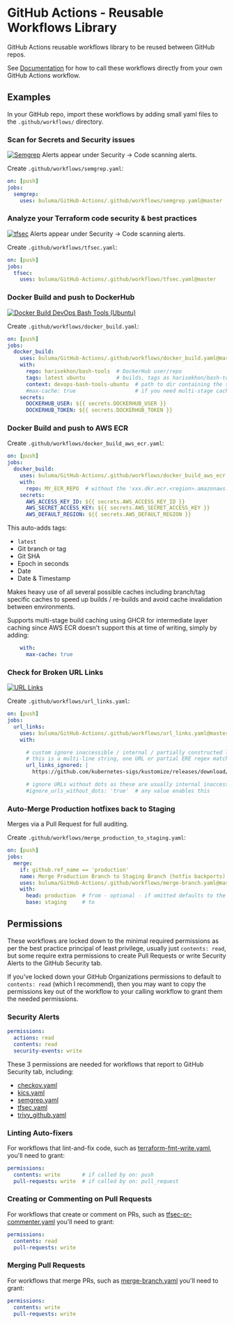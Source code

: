 # GitHub Actions - Reusable Workflows Library

GitHub Actions reusable workflows library to be reused between GitHub repos.

See [Documentation](https://docs.github.com/en/actions/using-workflows/reusing-workflows#calling-a-reusable-workflow) for how to call these workflows directly from your own GitHub Actions workflow.

## Examples

In your GitHub repo, import these workflows by adding small yaml files to the `.github/workflows/` directory.

### Scan for Secrets and Security issues

[![Semgrep](https://github.com/buluma/GitHub-Actions/actions/workflows/semgrep.yaml/badge.svg)](https://github.com/buluma/GitHub-Actions/actions/workflows/semgrep.yaml)
Alerts appear under Security -> Code scanning alerts.

Create `.github/workflows/semgrep.yaml`:
```yaml
on: [push]
jobs:
  semgrep:
    uses: buluma/GitHub-Actions/.github/workflows/semgrep.yaml@master
```

### Analyze your Terraform code security & best practices

[![tfsec](https://github.com/HariSekhon/Terraform/actions/workflows/tfsec.yaml/badge.svg)](https://github.com/HariSekhon/Terraform/actions/workflows/tfsec.yaml)
Alerts appear under Security -> Code scanning alerts.

Create `.github/workflows/tfsec.yaml`:
```yaml
on: [push]
jobs:
  tfsec:
    uses: buluma/GitHub-Actions/.github/workflows/tfsec.yaml@master
```

### Docker Build and push to DockerHub

[![Docker Build DevOps Bash Tools (Ubuntu)](https://github.com/HariSekhon/Dockerfiles/actions/workflows/docker_build_devops_bash_tools_ubuntu.yaml/badge.svg)](https://github.com/HariSekhon/Dockerfiles/actions/workflows/docker_build_devops_bash_tools_ubuntu.yaml)

Create `.github/workflows/docker_build.yaml`:
```yaml
on: [push]
jobs:
  docker_build:
    uses: buluma/GitHub-Actions/.github/workflows/docker_build.yaml@master
    with:
      repo: harisekhon/bash-tools  # DockerHub user/repo
      tags: latest ubuntu          # builds, tags as harisekhon/bash-tools:latest and harisekhon/bash-tools:ubuntu and pushes to DockerHub
      context: devops-bash-tools-ubuntu  # path to dir containing the source and Dockerfile
      #max-cache: true                   # if you need multi-stage caching (uses a separate cache image)
    secrets:
      DOCKERHUB_USER: ${{ secrets.DOCKERHUB_USER }}
      DOCKERHUB_TOKEN: ${{ secrets.DOCKERHUB_TOKEN }}
```

### Docker Build and push to AWS ECR

Create `.github/workflows/docker_build_aws_ecr.yaml`:
```yaml
on: [push]
jobs:
  docker_build:
    uses: buluma/GitHub-Actions/.github/workflows/docker_build_aws_ecr.yaml@master
    with:
      repo: MY_ECR_REPO  # without the 'xxx.dkr.ecr.<region>.amazonaws.com' prefix
    secrets:
      AWS_ACCESS_KEY_ID: ${{ secrets.AWS_ACCESS_KEY_ID }}
      AWS_SECRET_ACCESS_KEY: ${{ secrets.AWS_SECRET_ACCESS_KEY }}
      AWS_DEFAULT_REGION: ${{ secrets.AWS_DEFAULT_REGION }}
```
This auto-adds tags:
- `latest`
- Git branch or tag
- Git SHA
- Epoch in seconds
- Date
- Date & Timestamp

Makes heavy use of all several possible caches including branch/tag specific caches to speed up builds / re-builds and avoid cache invalidation between environments.

Supports multi-stage build caching using GHCR for intermediate layer caching since AWS ECR doesn't support this at time of writing, simply by adding:

```yaml
    with:
      max-cache: true
```

### Check for Broken URL Links

[![URL Links](https://github.com/buluma/GitHub-Actions/actions/workflows/url_links.yaml/badge.svg)](https://github.com/buluma/GitHub-Actions/actions/workflows/url_links.yaml)

Create `.github/workflows/url_links.yaml`:
```yaml
on: [push]
jobs:
  url_links:
    uses: buluma/GitHub-Actions/.github/workflows/url_links.yaml@master
    with:

      # custom ignore inaccessible / internal / partially constructed links or those containing variables
      # this is a multi-line string, one URL or partial ERE regex match per line
      url_links_ignored: |
        https://github.com/kubernetes-sigs/kustomize/releases/download/kustomize%2Fv

      # ignore URLs without dots as these are usually internal inaccessible local addresses such as http://krb5server rather than public accessible links
      #ignore_urls_without_dots: 'true'  # any value enables this
```

### Auto-Merge Production hotfixes back to Staging

Merges via a Pull Request for full auditing.

Create `.github/workflows/merge_production_to_staging.yaml`:
```yaml
on: [push]
jobs:
  merge:
    if: github.ref_name == 'production'
    name: Merge Production Branch to Staging Branch (hotfix backports)
    uses: buluma/GitHub-Actions/.github/workflows/merge-branch.yaml@master
    with:
      head: production  # from - optional - if omitted defaults to the trigger branch, which is always 'production' due to the if condition above
      base: staging     # to
```

## Permissions

These workflows are locked down to the minimal required permissions as per the best practice principal of least privilege, usually just `contents: read`, but some require extra permissions to create Pull Requests or write Security Alerts to the GitHub Security tab.

If you've locked down your GitHub Organizations permissions to default to `contents: read` (which I recommend), then you may want to copy the permissions key out of the workflow to your calling workflow to grant them the needed permissions.

### Security Alerts

```yaml
permissions:
  actions: read
  contents: read
  security-events: write
```
These 3 permissions are needed for workflows that report to GitHub Security tab, including:
- [checkov.yaml](https://github.com/buluma/GitHub-Actions/blob/master/.github/workflows/checkov.yaml)
- [kics.yaml](https://github.com/buluma/GitHub-Actions/blob/master/.github/workflows/kics.yaml)
- [semgrep.yaml](https://github.com/buluma/GitHub-Actions/blob/master/.github/workflows/semgrep.yaml)
- [tfsec.yaml](https://github.com/buluma/GitHub-Actions/blob/master/.github/workflows/tfsec.yaml)
- [trivy_github.yaml](https://github.com/buluma/GitHub-Actions/blob/master/.github/workflows/trivy_github.yaml)

### Linting Auto-fixers

For workflows that lint-and-fix code, such as [terraform-fmt-write.yaml](https://github.com/buluma/GitHub-Actions/blob/master/.github/workflows/terraform-fmt-write.yaml), you'll need to grant:
```yaml
permissions:
  contents: write       # if called by on: push
  pull-requests: write  # if called by on: pull_request
```

### Creating or Commenting on Pull Requests

For workflows that create or comment on PRs, such as [tfsec-pr-commenter.yaml](https://github.com/buluma/GitHub-Actions/blob/master/.github/workflows/tfsec-pr-commenter.yaml) you'll need to grant:
```yaml
permissions:
  contents: read
  pull-requests: write
```

### Merging Pull Requests

For workflows that merge PRs, such as [merge-branch.yaml](https://github.com/buluma/GitHub-Actions/blob/master/.github/workflows/merge-branch.yaml) you'll need to grant:
```yaml
permissions:
  contents: write
  pull-requests: write
```
